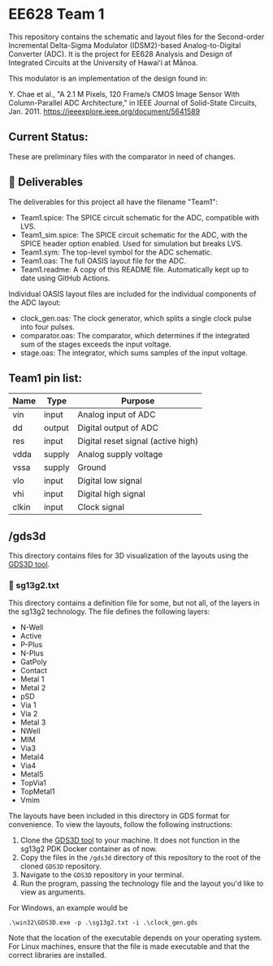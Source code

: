 # EE628 Team 1
This repository contains the schematic and layout files for the Second-order Incremental Delta-Sigma Modulator (IDSM2)-based 
Analog-to-Digital Converter (ADC). It is the project for EE628 Analysis and Design of Integrated Circuits at the University of Hawaiʻi at Mānoa.

This modulator is an implementation of the design found in:

Y. Chae et al., "A 2.1 M Pixels, 120 Frame/s CMOS Image Sensor With Column-Parallel 
ADC Architecture," in IEEE Journal of Solid-State Circuits, Jan. 2011. https://ieeexplore.ieee.org/document/5641589

## Current Status:
These are preliminary files with the comparator in need of changes.

## 📄 Deliverables
The deliverables for this project all have the filename "Team1":
- Team1.spice: The SPICE circuit schematic for the ADC, compatible with LVS.
- Team1_sim.spice: The SPICE circuit schematic for the ADC, with the SPICE header option enabled. Used for simulation but breaks LVS.
- Team1.sym: The top-level symbol for the ADC schematic.
- Team1.oas: The full OASIS layout file for the ADC.
- Team1.readme: A copy of this README file. Automatically kept up to date using GitHub Actions.

Individual OASIS layout files are included for the individual components of the ADC layout: 
- clock_gen.oas: The clock generator, which splits a single clock pulse into four pulses.
- comparator.oas: The comparator, which determines if the integrated sum of the stages exceeds the input voltage.
- stage.oas: The integrator, which sums samples of the input voltage.

## Team1 pin list:
Name|Type|Purpose
---|---|---
vin|input|Analog input of ADC
dd|output|Digital output of ADC
res|input|Digital reset signal (active high)
vdda|supply|Analog supply voltage
vssa|supply|Ground
vlo|input|Digital low signal
vhi|input|Digital high signal
clkin|input|Clock signal

## /gds3d
This directory contains files for 3D visualization of the layouts using the [GDS3D tool](https://github.com/trilomix/GDS3D). 

### 📄 sg13g2.txt
This directory contains a definition file for some, but not all, of the layers in the sg13g2 technology. The file defines the following layers:
- N-Well
- Active
- P-Plus
- N-Plus
- GatPoly
- Contact
- Metal 1
- Metal 2
- pSD
- Via 1
- Via 2
- Metal 3
- NWell
- MIM
- Via3
- Metal4
- Via4
- Metal5
- TopVia1
- TopMetal1
- Vmim

The layouts have been included in this directory in GDS format for convenience. To view the layouts, follow the following instructions:
1. Clone the [GDS3D tool](https://github.com/trilomix/GDS3D) to your machine. It does not function in the sg13g2 PDK Docker container as of now.
2. Copy the files in the `/gds3d` directory of this repository to the root of the cloned `GDS3D` repository.
3. Navigate to the `GDS3D` repository in your terminal.
4. Run the program, passing the technology file and the layout you'd like to view as arguments.

For Windows, an example would be
```
.\win32\GDS3D.exe -p .\sg13g2.txt -i .\clock_gen.gds
```
Note that the location of the executable depends on your operating system. For Linux machines, ensure that the file is made executable and that the correct libraries are installed.

